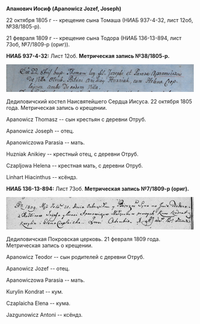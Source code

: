 **Апанович Иосиф (Apanowicz Jozef, Joseph)**

22 октября 1805 г -- крещение сына Томаша (НИАБ 937-4-32, лист 12об,
№38/1805-р).

21 февраля 1809 г -- крещение сына Тодора (НИАБ 136-13-894, лист 73об,
№7/1809-р (ориг)).

**НИАБ 937-4-32:** Лист 12об. **Метрическая запись №38/1805-р.**

![](./media/3e3f0f920e5b126c668990eb452b7ce4c17ea652.png)

Дедиловичский костел Наисвятейшего Сердца Иисуса. 22 октября 1805 года.
Метрическая запись о крещении.

Apanowicz Thomasz -- сын крестьян с деревни Отруб.

Apanowicz Joseph -- отец.

Apanowiczowa Parasia -- мать.

Huzniak Anikiey -- крестный отец, с деревни Отруб.

Czapljowa Helena -- крестная мать, с деревни Отруб.

Linhart Hiacinthus -- ксёндз.

**НИАБ 136-13-894:** Лист 73об. **Метрическая запись №7/1809-р (ориг).**

![](./media/dba49c9d9b303d1a62ceeefe42b5e57f5b63dd5f.png)

Дедиловичская Покровская церковь. 21 февраля 1809 года. Метрическая
запись о крещении.

Apanowicz Teodor -- сын родителей с деревни Отруб.

Apanowicz Jozef -- отец.

Apanowiczowa Parasia -- мать.

Kurylin Kondrat -- кум.

Czaplaicha Elena -- кума.

Jazgunowicz Antoni -- ксёндз.
